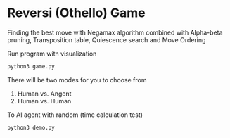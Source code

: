 # Reversi (Othello) Game
Finding the best move with Negamax algorithm combined with Alpha-beta pruning, Transposition table, Quiescence search and Move Ordering

Run program with visualization
```sh
python3 game.py
```

There will be two modes for you to choose from
1. Human vs. Angent
2. Human vs. Human

To AI agent with random (time calculation test)
```sh
python3 demo.py
```
